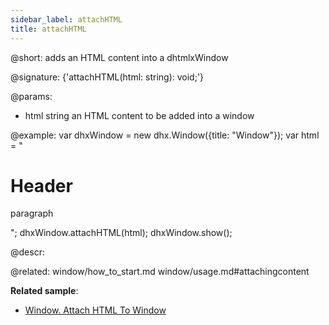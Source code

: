 ```yaml
---
sidebar_label: attachHTML
title: attachHTML
---          
```


@short: adds an HTML content into a dhtmlxWindow

@signature: {'attachHTML(html: string): void;'}

@params:
- html		string		an HTML content to be added into a window

@example:
var dhxWindow = new dhx.Window({title: "Window"});
var html = "<h1>Header</h1><p>paragraph</p>";
dhxWindow.attachHTML(html);
dhxWindow.show();



@descr:







@related: window/how_to_start.md
window/usage.md#attachingcontent

**Related sample**:
- [Window. Attach HTML To Window](https://snippet.dhtmlx.com/6uelt44m)